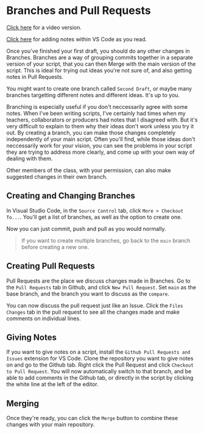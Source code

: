 # Branches and Pull Requests

[Click here](https://youtu.be/FPJt9AjW7rg) for a video version.

[Click here](https://youtu.be/7Hf07n06pF8) for adding notes within VS Code as you read.

Once you've finished your first draft, you should do any other changes in Branches. Branches are a way of grouping commits together in a separate version of your script, that you can then Merge with the main version of the script. This is ideal for trying out ideas you're not sure of, and also getting notes in Pull Requests. 

You might want to create one branch called `Second Draft`, or maybe many branches targetting different notes and different ideas. It's up to you.

Branching is especially useful if you don't neccessarily agree with some notes. When I've been writing scripts, I've certainly had times when my teachers, collaborators or producers had notes that I disagreed with. But it's very difficult to explain to them why their ideas don't work unless you try it out. By creating a branch, you can make those changes completely independently of your main script. Often you'll find, while those ideas don't neccessarily work for your vision, you can see the problems in your script they are trying to address more clearly, and come up with your own way of dealing with them.

Other members of the class, with your permission, can also make suggested changes in their own branch.

## Creating and Changing Branches

In Visual Studio Code, in the `Source Control` tab, click `More > Checkout To...`. You'll get a list of branches, as well as the option to create one.

Now you can just commit, push and pull as you would normally.

>If you want to create multiple branches, go back to the `main` branch before creating a new one.

## Creating Pull Requests

Pull Requests are the place we discuss changes made in Branches. Go to the `Pull Requests` tab in Github, and click `New Pull Request`. Set `main` as the base branch, and the branch you want to discuss as the `compare`.

You can now discuss the pull request just like an Issue. Click the `Files Changes` tab in the pull request to see all the changes made and make comments on individual lines.

## Giving Notes

If you want to give notes on a script, install the `Github Pull Requests and Issues` extension for VS Code. Clone the repository you want to give notes on and go to the Github tab. Right click the Pull Request and click `Checkout to Pull Request`. You will now automatically switch to that branch, and be able to add comments in the Github tab, or directly in the script by clicking the white line at the left of the editor.

## Merging

Once they're ready, you can click the `Merge` button to combine these changes with your main repository.